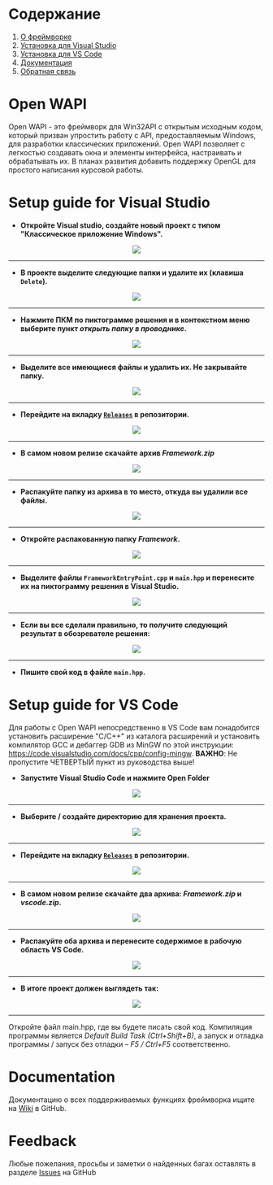# Содержание

 1. [О фреймворке](#open-wapi)
 2. [Установка для Visual Studio](#setup-guide-for-visual-studio)
 3. [Установка для VS Code](#setup-guide-for-vs-code)
 4. [Документация](#documentation)
 5. [Обратная связь](#feedback)

# Open WAPI
Open WAPI - это фреймворк для Win32API с открытым исходным кодом, который призван упростить работу с API, предоставляемым Windows, для разработки классических приложений. Open WAPI позволяет с легкостью создавать окна и элементы интерфейса, настраивать и обрабатывать их. 
В планах развития добавить поддержку OpenGL для простого написания курсовой работы.

# Setup guide for Visual Studio
- __Откройте Visual studio, создайте новый проект с типом "Классическое приложение Windows".__
<div align=center>
 <img src="SetupTutorial/1.png?raw=true"</img>
</div>
<hr>

- __В проекте выделите следующие папки и удалите их (клавиша `Delete`).__
<div align=center>
 <img src="SetupTutorial/2.png?raw=true"</img>
</div>
<hr>

- __Нажмите ПКМ по пиктограмме решения и в контекстном меню выберите пункт _открыть папку в проводнике_.__
<div align=center>
 <img src="SetupTutorial/3.png?raw=true"</img>
</div>
<hr>

- __Выделите все имеющиеся файлы и удалить их. Не закрывайте папку.__
<div align=center>
 <img src="SetupTutorial/4.png?raw=true"</img>
</div>
<hr>

- __Перейдите на вкладку [`Releases`](https://github.com/TonSharp/OpenWAPI/releases) в репозитории.__
<div align=center>
 <img src="SetupTutorial/5.png?raw=true"</img>
</div>
<hr>

- __В самом новом релизе скачайте архив _Framework.zip___
<div align=center>
 <img src="SetupTutorial/6.png?raw=true"</img>
</div>
<hr>

- __Распакуйте папку из архива в то место, откуда вы удалили все файлы.__
<div align=center>
 <img src="SetupTutorial/7.png?raw=true"</img>
</div>
<hr>

- __Откройте распакованную папку _Framework_.__
<div align=center>
 <img src="SetupTutorial/8.png?raw=true"</img>
</div>
<hr>

- __Выделите файлы `FrameworkEntryPoint.cpp` и `main.hpp` и перенесите их на пиктограмму решения в Visual Studio.__
<div align=center>
 <img src="SetupTutorial/9.png?raw=true"</img>
</div>
<hr>

- __Если вы все сделали правильно, то получите следующий результат в обозревателе решения:__
<div align=center>
 <img src="SetupTutorial/10.png?raw=true"</img>
</div>
<hr>

- __Пишите свой код в файле `main.hpp`.__

# Setup guide for VS Code
Для работы с Open WAPI непосредственно в VS Code вам понадобится установить расширение "C/C++" из каталога расширений и установить компилятор GCC и дебаггер GDB из MinGW по этой инструкции: https://code.visualstudio.com/docs/cpp/config-mingw.
**ВАЖНО**: Не пропустите ЧЕТВЕРТЫЙ пункт из руководства выше!

- __Запустите Visual Studio Code и нажмите Open Folder__
<div align=center>
 <img src="SetupTutorial/VS1.png?raw=true"</img>
</div>
<hr>

- __Выберите / создайте директорию для хранения проекта.__
<div align=center>
 <img src="SetupTutorial/VS2.png?raw=true"</img>
</div>
<hr>

- __Перейдите на вкладку [`Releases`](https://github.com/TonSharp/OpenWAPI/releases) в репозитории.__
<div align=center>
 <img src="SetupTutorial/5.png?raw=true"</img>
</div>
<hr>

- __В самом новом релизе скачайте два архива: _Framework.zip_ и _vscode.zip_.__
<div align=center>
 <img src="SetupTutorial/VS3.png?raw=true"</img>
</div>
<hr>

- __Распакуйте оба архива и перенесите содержимое в рабочую область VS Code.__
<div align=center>
 <img src="SetupTutorial/VS4.png?raw=true"</img>
</div>
<hr>

- __В итоге проект должен выглядеть так:__
<div align=center>
 <img src="SetupTutorial/VS5.png?raw=true"</img>
</div>
<hr>

Откройте файл main.hpp, где вы будете писать свой код. Компиляция программы является _Default Build Task (Ctrl+Shift+B)_, а запуск и отладка программы / запуск без отладки – _F5 / Ctrl+F5_ соответственно.

# Documentation
Документацию о всех поддерживаемых функциях фреймворка ищите на [Wiki](https://github.com/TonSharp/OpenWAPI/wiki/Base-Documentation) в GitHub.

# Feedback
Любые пожелания, просьбы и заметки о найденных багах оставлять в разделе [Issues](https://github.com/TonSharp/OpenWAPI/issues) на GitHub
